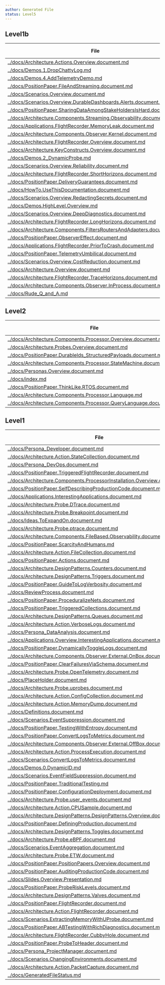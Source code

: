 ```yaml
---
author: Generated File
status: Level5
---
```

## Level1b

| File | Word Count |
|------|------------|
| [../docs/Architecture.Actions.Overview.document.md](../docs/Architecture.Actions.Overview.document.md)  | 124|
| [../docs/Demos.1.DropChattyLog.md](../docs/Demos.1.DropChattyLog.md)  | 1103|
| [../docs/Demos.4.AddTelemetryDemo.md](../docs/Demos.4.AddTelemetryDemo.md)  | 1084|
| [../docs/PositionPaper.FileAndStreaming.document.md](../docs/PositionPaper.FileAndStreaming.document.md)  | 224|
| [../docs/Scenarios.Overview.document.md](../docs/Scenarios.Overview.document.md)  | 180|
| [../docs/Scenarios.Overview.DurableDashboards.Alerts.document.md](../docs/Scenarios.Overview.DurableDashboards.Alerts.document.md)  | 569|
| [../docs/PositionPaper.SharingDataAmongStakeHoldersIsHard.document.md](../docs/PositionPaper.SharingDataAmongStakeHoldersIsHard.document.md)  | 180|
| [../docs/Architecture.Components.Streaming.Observability.document.md](../docs/Architecture.Components.Streaming.Observability.document.md)  | 59|
| [../docs/Applications.FlightRecorder.MemoryLeak.document.md](../docs/Applications.FlightRecorder.MemoryLeak.document.md)  | 211|
| [../docs/Architecture.Components.Observer.Kernel.document.md](../docs/Architecture.Components.Observer.Kernel.document.md)  | 68|
| [../docs/Architecture.FlightRecorder.Overview.document.md](../docs/Architecture.FlightRecorder.Overview.document.md)  | 902|
| [../docs/Architecture.KeyConstructs.Overview.document.md](../docs/Architecture.KeyConstructs.Overview.document.md)  | 920|
| [../docs/Demos.2_DynamicProbe.md](../docs/Demos.2_DynamicProbe.md)  | 277|
| [../docs/Scenarios.Overview.Reliability.document.md](../docs/Scenarios.Overview.Reliability.document.md)  | 2220|
| [../docs/Architecture.FlightRecorder.ShortHorizons.document.md](../docs/Architecture.FlightRecorder.ShortHorizons.document.md)  | 633|
| [../docs/PositionPaper.DeliveryGuarantees.document.md](../docs/PositionPaper.DeliveryGuarantees.document.md)  | 163|
| [../docs/HowTo.UseThisDocumentation.document.md](../docs/HowTo.UseThisDocumentation.document.md)  | 332|
| [../docs/Scenarios.Overview.RedactingSecrets.document.md](../docs/Scenarios.Overview.RedactingSecrets.document.md)  | 1093|
| [../docs/Demos.HighLevel.Overview.md](../docs/Demos.HighLevel.Overview.md)  | 1188|
| [../docs/Scenarios.Overview.DeepDiagnostics.document.md](../docs/Scenarios.Overview.DeepDiagnostics.document.md)  | 760|
| [../docs/Architecture.FlightRecorder.LongHorizons.document.md](../docs/Architecture.FlightRecorder.LongHorizons.document.md)  | 795|
| [../docs/Architecture.Components.FiltersRoutersAndAdapters.document.md](../docs/Architecture.Components.FiltersRoutersAndAdapters.document.md)  | 922|
| [../docs/PositionPaper.ObserverEffect.document.md](../docs/PositionPaper.ObserverEffect.document.md)  | 728|
| [../docs/Applications.FlightRecorder.PriorToCrash.document.md](../docs/Applications.FlightRecorder.PriorToCrash.document.md)  | 252|
| [../docs/PositionPaper.TelemetryUmbilical.document.md](../docs/PositionPaper.TelemetryUmbilical.document.md)  | 92|
| [../docs/Scenarios.Overview.CostReduction.document.md](../docs/Scenarios.Overview.CostReduction.document.md)  | 1391|
| [../docs/Architecture.Overview.document.md](../docs/Architecture.Overview.document.md)  | 331|
| [../docs/Architecture.FlightRecorder.TraceHorizons.document.md](../docs/Architecture.FlightRecorder.TraceHorizons.document.md)  | 466|
| [../docs/Architecture.Components.Observer.InProcess.document.md](../docs/Architecture.Components.Observer.InProcess.document.md)  | 53|
| [../docs/Rude_Q_and_A.md](../docs/Rude_Q_and_A.md)  | 748|


## Level2

| File | Word Count |
|------|------------|
| [../docs/Architecture.Components.Processor.Overview.document.md](../docs/Architecture.Components.Processor.Overview.document.md)  | 952|
| [../docs/Architecture.Probes.Overview.document.md](../docs/Architecture.Probes.Overview.document.md)  | 1395|
| [../docs/PositionPaper.DurableIds_StructuredPayloads.document.md](../docs/PositionPaper.DurableIds_StructuredPayloads.document.md)  | 1242|
| [../docs/Architecture.Components.Processor.StateMachine.document.md](../docs/Architecture.Components.Processor.StateMachine.document.md)  | 472|
| [../docs/Personas.Overview.document.md](../docs/Personas.Overview.document.md)  | 257|
| [../docs/index.md](../docs/index.md)  | 455|
| [../docs/PositionPaper.ThinkLike.RTOS.document.md](../docs/PositionPaper.ThinkLike.RTOS.document.md)  | 43|
| [../docs/Architecture.Components.Processor.Language.md](../docs/Architecture.Components.Processor.Language.md)  | 476|
| [../docs/Architecture.Components.Processor.QueryLanguage.document.md](../docs/Architecture.Components.Processor.QueryLanguage.document.md)  | 349|


## Level1

| File | Word Count |
|------|------------|
| [../docs/Persona_Developer.document.md](../docs/Persona_Developer.document.md)  | 153|
| [../docs/Architecture.Action.StateCollection.document.md](../docs/Architecture.Action.StateCollection.document.md)  | 13|
| [../docs/Persona_DevOps.document.md](../docs/Persona_DevOps.document.md)  | 110|
| [../docs/PositionPaper.TriggeredFlightRecorder.document.md](../docs/PositionPaper.TriggeredFlightRecorder.document.md)  | 13|
| [../docs/Architecture.Components.ProcessorInstallation.Overview.document.md](../docs/Architecture.Components.ProcessorInstallation.Overview.document.md)  | 46|
| [../docs/PositionPaper.SelfDescribingProductionCode.document.md](../docs/PositionPaper.SelfDescribingProductionCode.document.md)  | 19|
| [../docs/Applications.InterestingApplications.document.md](../docs/Applications.InterestingApplications.document.md)  | 10|
| [../docs/Architecture.Probe.DTrace.document.md](../docs/Architecture.Probe.DTrace.document.md)  | 18|
| [../docs/Architecture.Probe.Breakpoint.document.md](../docs/Architecture.Probe.Breakpoint.document.md)  | 103|
| [../docs/Ideas.ToExpandOn.document.md](../docs/Ideas.ToExpandOn.document.md)  | 146|
| [../docs/Architecture.Probe.ptrace.document.md](../docs/Architecture.Probe.ptrace.document.md)  | 13|
| [../docs/Architecture.Components.FileBased.Observability.document.md](../docs/Architecture.Components.FileBased.Observability.document.md)  | 10|
| [../docs/PositionPaper.ScarcityAndHumans.md](../docs/PositionPaper.ScarcityAndHumans.md)  | 15|
| [../docs/Architecture.Action.FileCollection.document.md](../docs/Architecture.Action.FileCollection.document.md)  | 13|
| [../docs/PositionPaper.Actions.document.md](../docs/PositionPaper.Actions.document.md)  | 13|
| [../docs/Architecture.DesignPatterns.Counters.document.md](../docs/Architecture.DesignPatterns.Counters.document.md)  | 10|
| [../docs/Architecture.DesignPatterns.Triggers.document.md](../docs/Architecture.DesignPatterns.Triggers.document.md)  | 10|
| [../docs/PositionPaper.GuideToLogVerbosity.document.md](../docs/PositionPaper.GuideToLogVerbosity.document.md)  | 17|
| [../docs/ReviewProcess.document.md](../docs/ReviewProcess.document.md)  | 98|
| [../docs/PositionPaper.ProceduralizeNets.document.md](../docs/PositionPaper.ProceduralizeNets.document.md)  | 16|
| [../docs/PositionPaper.TriggeredCollections.document.md](../docs/PositionPaper.TriggeredCollections.document.md)  | 13|
| [../docs/Architecture.DesignPatterns.Queues.document.md](../docs/Architecture.DesignPatterns.Queues.document.md)  | 10|
| [../docs/Architecture.Action.VerboseLogs.document.md](../docs/Architecture.Action.VerboseLogs.document.md)  | 13|
| [../docs/Persona_DataAnalysis.document.md](../docs/Persona_DataAnalysis.document.md)  | 122|
| [../docs/Applications.Overview.InterestingApplications.document.md](../docs/Applications.Overview.InterestingApplications.document.md)  | 7|
| [../docs/PositionPaper.DynamicallyToggleLogs.document.md](../docs/PositionPaper.DynamicallyToggleLogs.document.md)  | 13|
| [../docs/Architecture.Components.Observer.External.OnBox.document.md](../docs/Architecture.Components.Observer.External.OnBox.document.md)  | 62|
| [../docs/PositionPaper.ClearFailuresViaSchema.document.md](../docs/PositionPaper.ClearFailuresViaSchema.document.md)  | 16|
| [../docs/Architecture.Probe.OpenTelemetry.document.md](../docs/Architecture.Probe.OpenTelemetry.document.md)  | 13|
| [../docs/PlaceHolder.document.md](../docs/PlaceHolder.document.md)  | 18|
| [../docs/Architecture.Probe.uprobes.document.md](../docs/Architecture.Probe.uprobes.document.md)  | 13|
| [../docs/Architecture.Action.ConfigCollection.document.md](../docs/Architecture.Action.ConfigCollection.document.md)  | 13|
| [../docs/Architecture.Action.MemoryDump.document.md](../docs/Architecture.Action.MemoryDump.document.md)  | 10|
| [../docs/Definitions.document.md](../docs/Definitions.document.md)  | 19|
| [../docs/Scenarios.EventSuppression.document.md](../docs/Scenarios.EventSuppression.document.md)  | 15|
| [../docs/PositionPaper.TestingWithEntropy.document.md](../docs/PositionPaper.TestingWithEntropy.document.md)  | 14|
| [../docs/PositionPaper.ConvertLogsToMetrics.document.md](../docs/PositionPaper.ConvertLogsToMetrics.document.md)  | 17|
| [../docs/Architecture.Components.Observer.External.OffBox.document.md](../docs/Architecture.Components.Observer.External.OffBox.document.md)  | 97|
| [../docs/Architecture.Action.ProcessExecution.document.md](../docs/Architecture.Action.ProcessExecution.document.md)  | 13|
| [../docs/Scenarios.ConvertLogsToMetrics.document.md](../docs/Scenarios.ConvertLogsToMetrics.document.md)  | 15|
| [../docs/Demos.0.DynamicID.md](../docs/Demos.0.DynamicID.md)  | 618|
| [../docs/Scenarios.EventFieldSuppression.document.md](../docs/Scenarios.EventFieldSuppression.document.md)  | 16|
| [../docs/PositionPaper.TraditionalTesting.md](../docs/PositionPaper.TraditionalTesting.md)  | 15|
| [../docs/PositionPaper.ConfigurationDeployment.document.md](../docs/PositionPaper.ConfigurationDeployment.document.md)  | 71|
| [../docs/Architecture.Probe.user_events.document.md](../docs/Architecture.Probe.user_events.document.md)  | 13|
| [../docs/Architecture.Action.CPUSample.document.md](../docs/Architecture.Action.CPUSample.document.md)  | 13|
| [../docs/Architecture.DesignPatterns.DesignPatterns.Overview.document.md](../docs/Architecture.DesignPatterns.DesignPatterns.Overview.document.md)  | 14|
| [../docs/PositionPaper.DefiningProduction.document.md](../docs/PositionPaper.DefiningProduction.document.md)  | 27|
| [../docs/Architecture.DesignPatterns.Toggles.document.md](../docs/Architecture.DesignPatterns.Toggles.document.md)  | 10|
| [../docs/Architecture.Probe.eBPF.document.md](../docs/Architecture.Probe.eBPF.document.md)  | 13|
| [../docs/Scenarios.EventAggregation.document.md](../docs/Scenarios.EventAggregation.document.md)  | 15|
| [../docs/Architecture.Probe.ETW.document.md](../docs/Architecture.Probe.ETW.document.md)  | 13|
| [../docs/PositionPaper.PositionPapers.Overview.document.md](../docs/PositionPaper.PositionPapers.Overview.document.md)  | 13|
| [../docs/PositionPaper.AuditingProductionCode.document.md](../docs/PositionPaper.AuditingProductionCode.document.md)  | 20|
| [../docs/Slides.Overview.Presentation.md](../docs/Slides.Overview.Presentation.md)  | 377|
| [../docs/PositionPaper.ProbeRiskLevels.document.md](../docs/PositionPaper.ProbeRiskLevels.document.md)  | 61|
| [../docs/Architecture.DesignPatterns.Valves.document.md](../docs/Architecture.DesignPatterns.Valves.document.md)  | 10|
| [../docs/PositionPaper.FlightRecorder.document.md](../docs/PositionPaper.FlightRecorder.document.md)  | 17|
| [../docs/Architecture.Action.FlightRecorder.document.md](../docs/Architecture.Action.FlightRecorder.document.md)  | 33|
| [../docs/Scenarios.ExtractingMemoryWithUProbe.document.md](../docs/Scenarios.ExtractingMemoryWithUProbe.document.md)  | 15|
| [../docs/PositionPaper.ABTestingWithRichDiagnostics.document.md](../docs/PositionPaper.ABTestingWithRichDiagnostics.document.md)  | 14|
| [../docs/Architecture.FlightRecorder.CubbyHole.document.md](../docs/Architecture.FlightRecorder.CubbyHole.document.md)  | 15|
| [../docs/PositionPaper.ProbeToHeader.document.md](../docs/PositionPaper.ProbeToHeader.document.md)  | 15|
| [../docs/Persona_ProjectManager.document.md](../docs/Persona_ProjectManager.document.md)  | 121|
| [../docs/Scenarios.ChangingEnvironments.document.md](../docs/Scenarios.ChangingEnvironments.document.md)  | 15|
| [../docs/Architecture.Action.PacketCapture.document.md](../docs/Architecture.Action.PacketCapture.document.md)  | 14|
| [../docs/GeneratedFileStatus.md](../docs/GeneratedFileStatus.md)  | 7|



